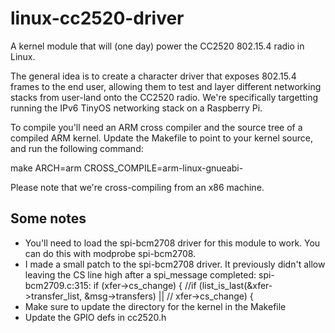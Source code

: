 linux-cc2520-driver
===================

A kernel module that will (one day) power the CC2520 802.15.4 radio in Linux. 

The general idea is to create a character driver that exposes 802.15.4 frames
to the end user, allowing them to test and layer different networking stacks
from user-land onto the CC2520 radio. We're specifically targetting running
the IPv6 TinyOS networking stack on a Raspberry Pi.

To compile you'll need an ARM cross compiler and the source tree of a compiled
ARM kernel. Update the Makefile to point to your kernel source, and run the
following command:

make ARCH=arm CROSS_COMPILE=arm-linux-gnueabi-

Please note that we're cross-compiling from an x86 machine.

Some notes
----------
  * You'll need to load the spi-bcm2708 driver for this module to work. You can do this with modprobe spi-bcm2708.
  * I made a small patch to the spi-bcm2708 driver. It previously didn't allow leaving the CS line high after a spi_message completed:
  	spi-bcm2709.c:315:
	if (xfer->cs_change) {
	//if (list_is_last(&xfer->transfer_list, &msg->transfers) ||
	//		xfer->cs_change) {
  * Make sure to update the directory for the kernel in the Makefile
  * Update the GPIO defs in cc2520.h
